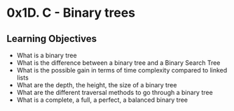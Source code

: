 <h1>0x1D. C - Binary trees</h1>
<h2>Learning Objectives</h2>
<ul>
<li>What is a binary tree</li>
<li>What is the difference between a binary tree and a Binary Search Tree</li>
<li>What is the possible gain in terms of time complexity compared to linked lists</li>
<li>What are the depth, the height, the size of a binary tree</li>
<li>What are the different traversal methods to go through a binary tree</li>
<li>What is a complete, a full, a perfect, a balanced binary tree</li>
</ul>
